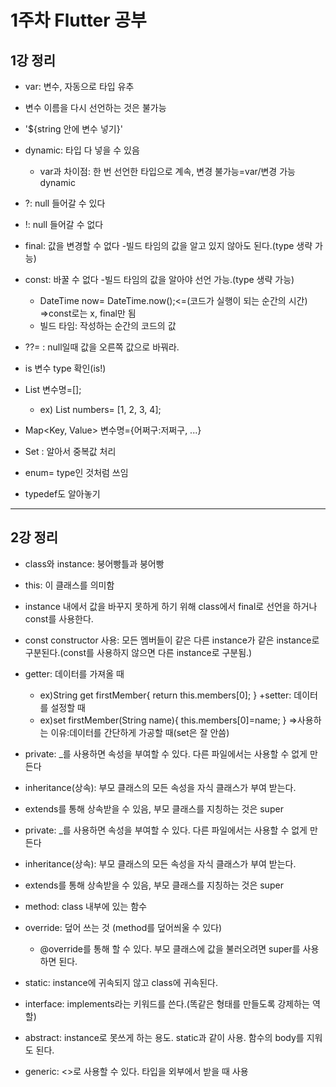 # 1주차 Flutter 공부
## 1강 정리
+ var: 변수, 자동으로 타입 유추
+ 변수 이름을 다시 선언하는 것은 불가능
+ '${string 안에 변수 넣기}'

+ dynamic: 타입 다 넣을 수 있음
    + var과 차이점: 한 번 선언한 타입으로 계속, 변경 불가능=var/변경 가능 dynamic

+ ?: null 들어갈 수 있다
+ !: null 들어갈 수 없다

+ final: 값을 변경할 수 없다 -빌드 타임의 값을 알고 있지 않아도 된다.(type 생략 가능)
+ const: 바꿀 수 없다 -빌드 타임의 값을 알아야 선언 가능.(type 생략 가능)
    + DateTime now= DateTime.now();<=(코드가 실행이 되는 순간의 시간) =>const로는 x, final만 됨
    + 빌드 타임: 작성하는 순간의 코드의 값

+ ??= : null일때 값을 오른쪽 값으로 바꿔라.
+ is 변수 type 확인(is!)

+ List<type> 변수명=[];
    + ex) List<int> numbers= [1, 2, 3, 4];
+ Map<Key, Value> 변수명={어쩌구:저쩌구, ...}
+ Set : 알아서 중복값 처리

+ enum= type인 것처럼 쓰임
+ typedef도 알아놓기
------------------
## 2강 정리
+ class와 instance: 붕어빵틀과 붕어빵
+ this: 이 클래스를 의미함

+ instance 내에서 값을 바꾸지 못하게 하기 위해 class에서 final로 선언을 하거나 const를 사용한다.
+ const constructor 사용: 모든 멤버들이 같은 다른 instance가 같은 instance로 구분된다.(const를 사용하지 않으면 다른 instance로 구분됨.)

+ getter: 데이터를 가져올 때
    + ex)String get firstMember{
        return this.members[0];
        }
+setter: 데이터를 설정할 때
    + ex)set firstMember(String name){
         this.members[0]=name;
         }
=>사용하는 이유:데이터를 간단하게 가공할 때(set은 잘 안씀)

+ private: _를 사용하면 속성을 부여할 수 있다. 다른 파일에서는 사용할 수 없게 만든다
+ inheritance(상속): 부모 클래스의 모든 속성을 자식 클래스가 부여 받는다.
+ extends를 통해 상속받을 수 있음, 부모 클래스를 지칭하는 것은 super
+ private: _를 사용하면 속성을 부여할 수 있다. 다른 파일에서는 사용할 수 없게 만든다
+ inheritance(상속): 부모 클래스의 모든 속성을 자식 클래스가 부여 받는다.
+ extends를 통해 상속받을 수 있음, 부모 클래스를 지칭하는 것은 super

+ method: class 내부에 있는 함수
+ override: 덮어 쓰는 것 (method를 덮어씌울 수 있다)
    + @override를 통해 할 수 있다. 부모 클래스에 값을 불러오려면 super를 사용하면 된다.

+ static: instance에 귀속되지 않고 class에 귀속된다.
+ interface: implements라는 키워드를 쓴다.(똑같은 형태를 만들도록 강제하는 역할)
+ abstract: instance로 못쓰게 하는 용도. static과 같이 사용. 함수의 body를 지워도 된다.

+ generic: <>로 사용할 수 있다. 타입을 외부에서 받을 때 사용
